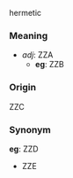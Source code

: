 hermetic
### Meaning
+ _adj_: ZZA
    + __eg__: ZZB

### Origin

ZZC

### Synonym

__eg__: ZZD

+ ZZE


